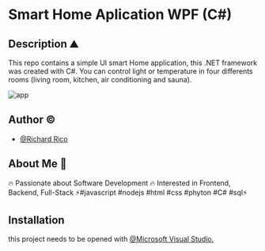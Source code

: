 # Smart Home Aplication WPF (C#)

## Description ⛰

This repo contains a simple UI smart Home application, this .NET framework was created with C#. You can control light or temperature in four differents rooms (living room, kitchen, air conditioning and sauna).

![app](https://user-images.githubusercontent.com/104793974/190135729-e0beed97-2362-4550-b7db-24c84d5c07d1.JPG)

## Author ©

- [@Richard Rico](https://github.com/Richard-Rico)


## About Me 🚀
🔥 Passionate about Software Development 🔥 Interested in Frontend, Backend, Full-Stack ⚡#javascript #nodejs #html #css #phyton #C# #sql⚡


## Installation

this project needs to be opened with [@Microsoft Visual Studio.](https://visualstudio.microsoft.com/)
